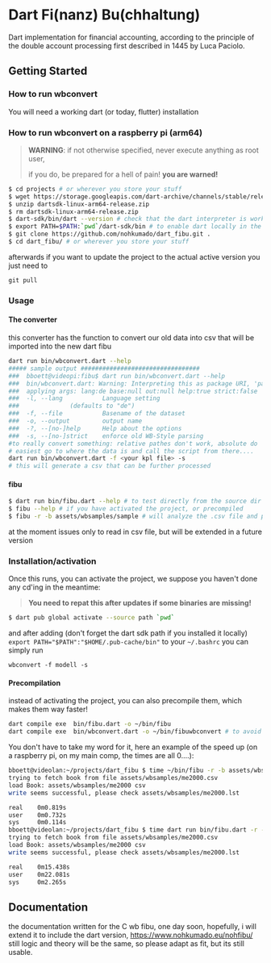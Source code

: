 # Dart Fi(nanz) Bu(chhaltung)

Dart implementation for financial accounting, according to the principle of the double account processing 
first described in 1445 by Luca Paciolo.


## Getting Started

### How to run wbconvert 

You will need a working dart (or today, flutter) installation

### How to run wbconvert on a raspberry pi (arm64)


> **WARNING**: if not otherwise specified, never execute anything as root user,
> 
> if you do, be prepared for a hell of pain! 
> **you are warned!**


```bash
$ cd projects # or wherever you store your stuff
$ wget https://storage.googleapis.com/dart-archive/channels/stable/release/2.14.2/sdk/dartsdk-linux-arm64-release.zip
$ unzip dartsdk-linux-arm64-release.zip 
$ rm dartsdk-linux-arm64-release.zip 
$ dart-sdk/bin/dart --version # check that the dart interpreter is working
$ export PATH=$PATH:`pwd`/dart-sdk/bin # to enable dart locally in the actual shell
$ git clone https://github.com/nohkumado/dart_fibu.git .
$ cd dart_fibu/ # or wherever you store your stuff
```

afterwards if you want to update the project to the actual active version you just need to 
```
git pull

```

### Usage

#### The converter 

this converter has the function to convert our old data into csv that will be imported into the new
dart fibu

```bash
dart run bin/wbconvert.dart --help
##### sample output #################################
###  bboett@videopi:fibu$ dart run bin/wbconvert.dart --help
###  bin/wbconvert.dart: Warning: Interpreting this as package URI, 'package:nohfibu/wbconvert.dart'.
###  applying args: lang:de base:null out:null help:true strict:false  rest: []
###  -l, --lang           Language setting
###  		     (defaults to "de")
###  -f, --file           Basename of the dataset
###  -o, --output         output name
###  -?, --[no-]help      Help about the options
###  -s, --[no-]strict    enforce old WB-Style parsing
#to really convert something: relative pathes don't work, absolute do
# easiest go to where the data is and call the script from there....
dart run bin/wbconvert.dart -f <your kpl file> -s
# this will generate a csv that can be further processed
```

#### fibu 

```bash
$ dart run bin/fibu.dart --help # to test directly from the source dir
$ fibu --help # if you have activated the project, or precompiled
$ fibu -r -b assets/wbsamples/sample # will analyze the .csv file and produce a .lst result file
```

at the moment issues only to read in csv file, but will be extended in a future version

### Installation/activation

Once this runs, you can activate the project, we suppose you haven't done any cd'ing in the meantime:
> **You need to repat this after updates  if some binaries are missing!**

```bash
$ dart pub global activate --source path `pwd`
```

and after adding (don't forget the dart sdk path if you installed it locally)
`  export PATH="$PATH":"$HOME/.pub-cache/bin"`
to your `~/.bashrc` you can simply run 

`wbconvert -f modell -s`


#### Precompilation

instead of activating the project, you can also precompile them, which makes them way faster!

```bash
dart compile exe  bin/fibu.dart -o ~/bin/fibu
dart compile exe  bin/wbconvert.dart -o ~/bin/fibuwbconvert # to avoid name conflicts...
```

You don't have to take my word for it, here an example of the speed up (on a raspberry pi, on my main comp, the times are all 0....):

```bash
bboett@videolan:~/projects/dart_fibu $ time ~/bin/fibu -r -b assets/wbsamples/me2000.csv 
trying to fetch book from file assets/wbsamples/me2000.csv
load Book: assets/wbsamples/me2000 csv  
write seems successful, please check assets/wbsamples/me2000.lst

real    0m0.819s
user    0m0.732s
sys     0m0.114s
bboett@videolan:~/projects/dart_fibu $ time dart run bin/fibu.dart -r -b assets/wbsamples/me2000.csv 
trying to fetch book from file assets/wbsamples/me2000.csv
load Book: assets/wbsamples/me2000 csv  
write seems successful, please check assets/wbsamples/me2000.lst

real    0m15.438s
user    0m22.081s
sys     0m2.265s

```


## Documentation

the documentation written for the C wb fibu, one day soon, hopefully, i will extend it to include the 
dart version, https://www.nohkumado.eu/nohfibu/ still logic and theory will be the same, so please 
adapt as fit, but its still usable.

